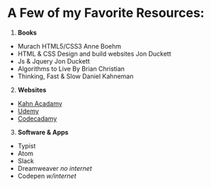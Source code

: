 # A Few of my Favorite Resources:

1. __Books__
  - Murach HTML5/CSS3 Anne Boehm
  - HTML & CSS Design and build websites Jon Duckett
  - Js & Jquery Jon Duckett
  - Algorithms to Live By Brian Christian
  - Thinking, Fast & Slow Daniel Kahneman  


2. __Websites__      
  - [Kahn Acadamy](https://www.khanacademy.org/)
  - [Udemy](https://www.udemy.com/)
  - [Codecadamy](https://www.codecademy.com/)



3. __Software & Apps__     
  - Typist
  - Atom
  - Slack
  - Dreamweaver  *no internet*
  - Codepen _w/internet_
